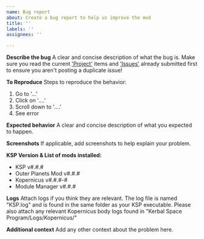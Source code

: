 ```yaml
---
name: Bug report
about: Create a bug report to help us improve the mod
title: ''
labels: ''
assignees: ''

---
```


**Describe the bug**
A clear and concise description of what the bug is. Make sure you read the current ['Project'](https://github.com/Poodmund/Outer-Planets-Mod/projects) items and ['Issues'](https://github.com/Poodmund/Outer-Planets-Mod/issues) already submitted first to ensure you aren't posting a duplicate issue!

**To Reproduce**
Steps to reproduce the behavior:
1. Go to '...'
2. Click on '....'
3. Scroll down to '....'
4. See error

**Expected behavior**
A clear and concise description of what you expected to happen.

**Screenshots**
If applicable, add screenshots to help explain your problem.

**KSP Version & List of mods installed:**
 - KSP v#.#.#
 - Outer Planets Mod v#.#.#
 - Kopernicus v#.#.#-#
 - Module Manager v#.#.#

**Logs**
Attach logs if you think they are relevant. The log file is named "KSP.log" and is found in the same folder as your KSP executable. Please also attach any relevant Kopernicus body logs found in "Kerbal Space Program/Logs/Kopernicus/"

**Additional context**
Add any other context about the problem here.

